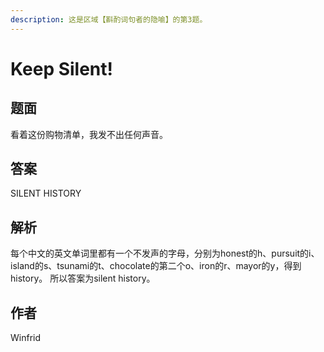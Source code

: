```yaml
---
description: 这是区域【斟酌词句者的隐喻】的第3题。
---
```


# Keep Silent!

## 题面

看着这份购物清单，我发不出任何声音。

[//]: # (<figure><img src="../../../.gitbook/assets/image &#40;34&#41;.png" alt=""><figcaption></figcaption></figure>)

## 答案

SILENT HISTORY

## 解析

每个中文的英文单词里都有一个不发声的字母，分别为honest的h、pursuit的i、island的s、tsunami的t、chocolate的第二个o、iron的r、mayor的y，得到history。
所以答案为silent history。

## 作者

Winfrid
